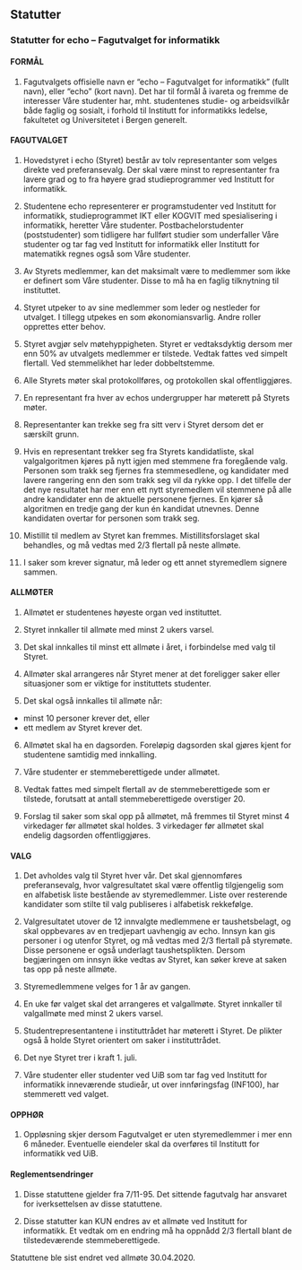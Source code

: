 Statutter
---

### Statutter for echo – Fagutvalget for informatikk

#### FORMÅL
1. Fagutvalgets offisielle navn er “echo – Fagutvalget for informatikk” (fullt navn), eller “echo” (kort navn).  Det har til formål å ivareta og fremme de interesser Våre studenter har, mht. studentenes studie- og arbeidsvilkår både faglig og sosialt, i forhold til Institutt for informatikks ledelse, fakultetet og Universitetet i Bergen generelt.

#### FAGUTVALGET

1. Hovedstyret i echo (Styret) består av tolv representanter som velges direkte ved preferansevalg. Der skal være minst to representanter fra lavere grad og to fra høyere grad studieprogrammer ved Institutt for informatikk.

2. Studentene echo representerer er programstudenter ved Institutt for informatikk, studieprogrammet IKT eller KOGVIT med spesialisering i informatikk, heretter Våre studenter. Postbachelorstudenter (poststudenter) som tidligere har fullført studier som underfaller Våre studenter og tar fag ved Institutt for informatikk eller Institutt for matematikk regnes også som Våre studenter.

3. Av Styrets medlemmer, kan det maksimalt være to medlemmer som ikke er definert som Våre studenter. Disse to må ha en faglig tilknytning til instituttet.

4. Styret utpeker to av sine medlemmer som leder og nestleder for utvalget. I tillegg utpekes en som økonomiansvarlig. Andre roller opprettes etter behov.

5. Styret avgjør selv møtehyppigheten. Styret er vedtaksdyktig dersom mer enn 50% av utvalgets medlemmer er tilstede. Vedtak fattes ved simpelt flertall. Ved stemmelikhet har leder dobbeltstemme.

6. Alle Styrets møter skal protokollføres, og protokollen skal offentliggjøres.

7. En representant fra hver av echos undergrupper har møterett på Styrets møter.

8. Representanter kan trekke seg fra sitt verv i Styret dersom det er særskilt grunn.

9. Hvis en representant trekker seg fra Styrets kandidatliste, skal valgalgoritmen kjøres på nytt igjen med stemmene fra foregående valg. Personen som trakk seg fjernes fra stemmesedlene, og kandidater med lavere rangering enn den som trakk seg vil da rykke opp. I det tilfelle der det nye resultatet har mer enn ett nytt styremedlem vil stemmene på alle andre kandidater enn de aktuelle personene fjernes. En kjører så algoritmen en tredje gang der kun én kandidat utnevnes. Denne kandidaten overtar for personen som trakk seg.

10. Mistillit til medlem av Styret kan fremmes. Mistillitsforslaget skal behandles, og må vedtas med 2/3 flertall på neste allmøte.

11. I saker som krever signatur, må leder og ett annet styremedlem signere sammen.

#### ALLMØTER
1. Allmøtet er studentenes høyeste organ ved instituttet.

2. Styret innkaller til allmøte med minst 2 ukers varsel.

3. Det skal innkalles til minst ett allmøte i året, i forbindelse med valg til Styret.

4. Allmøter skal arrangeres når Styret mener at det foreligger saker eller situasjoner som er viktige for instituttets studenter.

5. Det skal også innkalles til allmøte når:
  - minst 10 personer krever det, eller
  - ett medlem av Styret krever det.

6. Allmøtet skal ha en dagsorden. Foreløpig dagsorden skal gjøres kjent for studentene samtidig med innkalling.

7. Våre studenter er stemmeberettigede under allmøtet.

8. Vedtak fattes med simpelt flertall av de stemmeberettigede som er tilstede, forutsatt at antall stemmeberettigede overstiger 20.

9. Forslag til saker som skal opp på allmøtet, må fremmes til Styret minst 4 virkedager før allmøtet skal holdes. 3 virkedager før allmøtet skal endelig dagsorden offentliggjøres.

#### VALG
1. Det avholdes valg til Styret hver vår. Det skal gjennomføres preferansevalg, hvor valgresultatet skal være offentlig tilgjengelig som en alfabetisk liste bestående av styremedlemmer. Liste over resterende kandidater som stilte til valg publiseres i alfabetisk rekkefølge.

2. Valgresultatet utover de 12 innvalgte medlemmene er taushetsbelagt, og skal oppbevares av en tredjepart uavhengig av echo. Innsyn kan gis personer i og utenfor Styret, og må vedtas med 2/3 flertall på styremøte. Disse personene er også underlagt taushetsplikten. Dersom begjæringen om innsyn ikke vedtas av Styret, kan søker kreve at saken tas opp på neste allmøte.

3. Styremedlemmene velges for 1 år av gangen.

4. En uke før valget skal det arrangeres et valgallmøte. Styret innkaller til valgallmøte med minst 2 ukers varsel.

5. Studentrepresentantene i instituttrådet har møterett i Styret. De plikter også å holde Styret orientert om saker i instituttrådet.

6. Det nye Styret trer i kraft 1. juli.

7. Våre studenter eller studenter ved UiB som tar fag ved Institutt for informatikk inneværende studieår, ut over innføringsfag (INF100), har stemmerett ved valget.

#### OPPHØR
1. Oppløsning skjer dersom Fagutvalget er uten styremedlemmer i mer enn 6 måneder. Eventuelle eiendeler skal da overføres til Institutt for informatikk ved UiB.

#### Reglementsendringer
1. Disse statuttene gjelder fra 7/11-95. Det sittende fagutvalg har ansvaret for iverksettelsen av disse statuttene.

2. Disse statutter kan KUN endres av et allmøte ved Institutt for informatikk. Et vedtak om en endring må ha oppnådd 2/3 flertall blant de tilstedeværende stemmeberettigede.

Statuttene ble sist endret ved allmøte 30.04.2020.